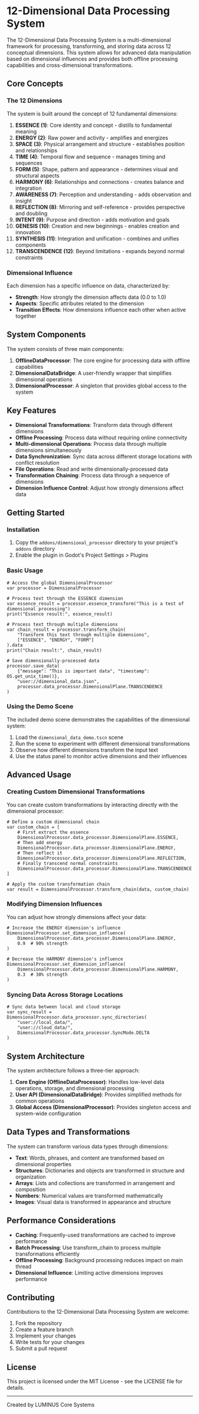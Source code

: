 # 12-Dimensional Data Processing System

The 12-Dimensional Data Processing System is a multi-dimensional framework for processing, transforming, and storing data across 12 conceptual dimensions. This system allows for advanced data manipulation based on dimensional influences and provides both offline processing capabilities and cross-dimensional transformations.

## Core Concepts

### The 12 Dimensions

The system is built around the concept of 12 fundamental dimensions:

1. **ESSENCE (1)**: Core identity and concept - distills to fundamental meaning
2. **ENERGY (2)**: Raw power and activity - amplifies and energizes
3. **SPACE (3)**: Physical arrangement and structure - establishes position and relationships
4. **TIME (4)**: Temporal flow and sequence - manages timing and sequences
5. **FORM (5)**: Shape, pattern and appearance - determines visual and structural aspects
6. **HARMONY (6)**: Relationships and connections - creates balance and integration
7. **AWARENESS (7)**: Perception and understanding - adds observation and insight
8. **REFLECTION (8)**: Mirroring and self-reference - provides perspective and doubling
9. **INTENT (9)**: Purpose and direction - adds motivation and goals
10. **GENESIS (10)**: Creation and new beginnings - enables creation and innovation
11. **SYNTHESIS (11)**: Integration and unification - combines and unifies components
12. **TRANSCENDENCE (12)**: Beyond limitations - expands beyond normal constraints

### Dimensional Influence

Each dimension has a specific influence on data, characterized by:
- **Strength**: How strongly the dimension affects data (0.0 to 1.0)
- **Aspects**: Specific attributes related to the dimension
- **Transition Effects**: How dimensions influence each other when active together

## System Components

The system consists of three main components:

1. **OfflineDataProcessor**: The core engine for processing data with offline capabilities
2. **DimensionalDataBridge**: A user-friendly wrapper that simplifies dimensional operations
3. **DimensionalProcessor**: A singleton that provides global access to the system

## Key Features

- **Dimensional Transformations**: Transform data through different dimensions
- **Offline Processing**: Process data without requiring online connectivity
- **Multi-dimensional Operations**: Process data through multiple dimensions simultaneously
- **Data Synchronization**: Sync data across different storage locations with conflict resolution
- **File Operations**: Read and write dimensionally-processed data
- **Transformation Chaining**: Process data through a sequence of dimensions
- **Dimension Influence Control**: Adjust how strongly dimensions affect data

## Getting Started

### Installation

1. Copy the `addons/dimensional_processor` directory to your project's `addons` directory
2. Enable the plugin in Godot's Project Settings > Plugins

### Basic Usage

```gdscript
# Access the global DimensionalProcessor
var processor = DimensionalProcessor

# Process text through the ESSENCE dimension
var essence_result = processor.essence_transform("This is a test of dimensional processing")
print("Essence result:", essence_result)

# Process text through multiple dimensions
var chain_result = processor.transform_chain(
    "Transform this text through multiple dimensions",
    ["ESSENCE", "ENERGY", "FORM"]
).data
print("Chain result:", chain_result)

# Save dimensionally-processed data
processor.save_data(
    {"message": "This is important data", "timestamp": OS.get_unix_time()},
    "user://dimensional_data.json", 
    processor.data_processor.DimensionalPlane.TRANSCENDENCE
)
```

### Using the Demo Scene

The included demo scene demonstrates the capabilities of the dimensional system:

1. Load the `dimensional_data_demo.tscn` scene
2. Run the scene to experiment with different dimensional transformations
3. Observe how different dimensions transform the input text
4. Use the status panel to monitor active dimensions and their influences

## Advanced Usage

### Creating Custom Dimensional Transformations

You can create custom transformations by interacting directly with the dimensional processor:

```gdscript
# Define a custom dimensional chain
var custom_chain = [
    # First extract the essence
    DimensionalProcessor.data_processor.DimensionalPlane.ESSENCE,
    # Then add energy
    DimensionalProcessor.data_processor.DimensionalPlane.ENERGY,
    # Then reflect it
    DimensionalProcessor.data_processor.DimensionalPlane.REFLECTION,
    # Finally transcend normal constraints
    DimensionalProcessor.data_processor.DimensionalPlane.TRANSCENDENCE
]

# Apply the custom transformation chain
var result = DimensionalProcessor.transform_chain(data, custom_chain)
```

### Modifying Dimension Influences

You can adjust how strongly dimensions affect your data:

```gdscript
# Increase the ENERGY dimension's influence
DimensionalProcessor.set_dimension_influence(
    DimensionalProcessor.data_processor.DimensionalPlane.ENERGY, 
    0.9  # 90% strength
)

# Decrease the HARMONY dimension's influence
DimensionalProcessor.set_dimension_influence(
    DimensionalProcessor.data_processor.DimensionalPlane.HARMONY, 
    0.3  # 30% strength
)
```

### Syncing Data Across Storage Locations

```gdscript
# Sync data between local and cloud storage
var sync_result = DimensionalProcessor.data_processor.sync_directories(
    "user://local_data/",
    "user://cloud_data/",
    DimensionalProcessor.data_processor.SyncMode.DELTA
)
```

## System Architecture

The system architecture follows a three-tier approach:

1. **Core Engine (OfflineDataProcessor)**: Handles low-level data operations, storage, and dimensional processing
2. **User API (DimensionalDataBridge)**: Provides simplified methods for common operations
3. **Global Access (DimensionalProcessor)**: Provides singleton access and system-wide configuration

## Data Types and Transformations

The system can transform various data types through dimensions:

- **Text**: Words, phrases, and content are transformed based on dimensional properties
- **Structures**: Dictionaries and objects are transformed in structure and organization
- **Arrays**: Lists and collections are transformed in arrangement and composition
- **Numbers**: Numerical values are transformed mathematically
- **Images**: Visual data is transformed in appearance and structure

## Performance Considerations

- **Caching**: Frequently-used transformations are cached to improve performance
- **Batch Processing**: Use transform_chain to process multiple transformations efficiently
- **Offline Processing**: Background processing reduces impact on main thread
- **Dimensional Influence**: Limiting active dimensions improves performance

## Contributing

Contributions to the 12-Dimensional Data Processing System are welcome:

1. Fork the repository
2. Create a feature branch
3. Implement your changes
4. Write tests for your changes
5. Submit a pull request

## License

This project is licensed under the MIT License - see the LICENSE file for details.

---

Created by LUMINUS Core Systems